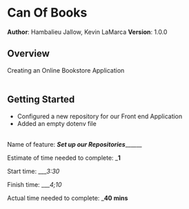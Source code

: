 


# Can Of Books

**Author**: Hambalieu Jallow, Kevin LaMarca
**Version**: 1.0.0 

## Overview
Creating an Online Bookstore Application<br></br>

## Getting Started
- Configured a new repository for our Front end Application
- Added an empty dotenv file <br></br>




Name of feature: _____________Set up our Repositories___________________

Estimate of time needed to complete: ___1__

Start time: ____3:30_

Finish time: ____4;10_

Actual time needed to complete: ___40 mins__

